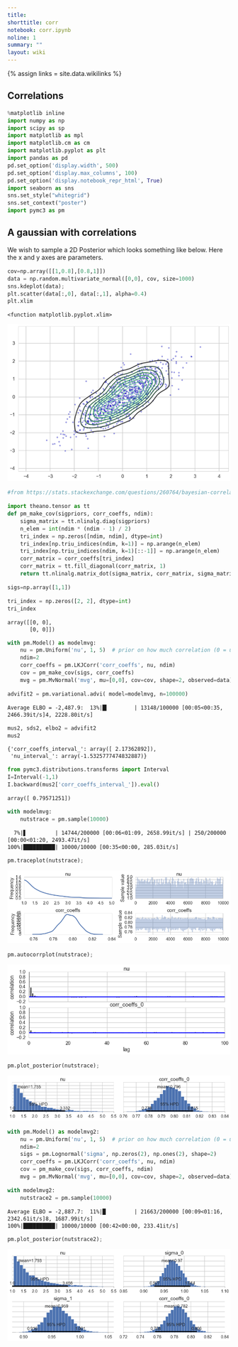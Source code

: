 ```yaml
---
title: 
shorttitle: corr
notebook: corr.ipynb
noline: 1
summary: ""
layout: wiki
---
```

{% assign links = site.data.wikilinks %}
## Correlations



```python
%matplotlib inline
import numpy as np
import scipy as sp
import matplotlib as mpl
import matplotlib.cm as cm
import matplotlib.pyplot as plt
import pandas as pd
pd.set_option('display.width', 500)
pd.set_option('display.max_columns', 100)
pd.set_option('display.notebook_repr_html', True)
import seaborn as sns
sns.set_style("whitegrid")
sns.set_context("poster")
import pymc3 as pm
```




## A gaussian with correlations

We wish to sample a 2D Posterior which looks something like below. Here the x and y axes are parameters.



```python
cov=np.array([[1,0.8],[0.8,1]])
data = np.random.multivariate_normal([0,0], cov, size=1000)
sns.kdeplot(data);
plt.scatter(data[:,0], data[:,1], alpha=0.4)
plt.xlim
```





    <function matplotlib.pyplot.xlim>




![png](corr_files/corr_3_1.png)




```python
#from https://stats.stackexchange.com/questions/260764/bayesian-correlation-matrix-estimation-with-heteroscedastic-uncertainties


```




```python
import theano.tensor as tt
def pm_make_cov(sigpriors, corr_coeffs, ndim):
    sigma_matrix = tt.nlinalg.diag(sigpriors)
    n_elem = int(ndim * (ndim - 1) / 2)
    tri_index = np.zeros([ndim, ndim], dtype=int)
    tri_index[np.triu_indices(ndim, k=1)] = np.arange(n_elem)
    tri_index[np.triu_indices(ndim, k=1)[::-1]] = np.arange(n_elem)
    corr_matrix = corr_coeffs[tri_index]
    corr_matrix = tt.fill_diagonal(corr_matrix, 1)
    return tt.nlinalg.matrix_dot(sigma_matrix, corr_matrix, sigma_matrix)
```




```python
sigs=np.array([1,1])

```




```python
tri_index = np.zeros([2, 2], dtype=int)
tri_index
```





    array([[0, 0],
           [0, 0]])





```python
with pm.Model() as modelmvg: 
    nu = pm.Uniform('nu', 1, 5)  # prior on how much correlation (0 = uniform prior on correlation, oo = no correlation)
    ndim=2
    corr_coeffs = pm.LKJCorr('corr_coeffs', nu, ndim) 
    cov = pm_make_cov(sigs, corr_coeffs)
    mvg = pm.MvNormal('mvg', mu=[0,0], cov=cov, shape=2, observed=data)
```




```python
advifit2 = pm.variational.advi( model=modelmvg, n=100000)
```


    Average ELBO = -2,487.9:  13%|█▎        | 13148/100000 [00:05<00:35, 2466.39it/s]4, 2228.80it/s]




```python
mus2, sds2, elbo2 = advifit2
mus2
```





    {'corr_coeffs_interval_': array([ 2.17362892]),
     'nu_interval_': array(-1.5325777474832887)}





```python
from pymc3.distributions.transforms import Interval
I=Interval(-1,1)
I.backward(mus2['corr_coeffs_interval_']).eval()
```





    array([ 0.79571251])





```python
with modelmvg:
    nutstrace = pm.sample(10000)
```


      7%|▋         | 14744/200000 [00:06<01:09, 2658.99it/s] | 250/200000 [00:00<01:20, 2493.47it/s]
    100%|██████████| 10000/10000 [00:35<00:00, 285.03it/s]




```python
pm.traceplot(nutstrace);
```



![png](corr_files/corr_13_0.png)




```python
pm.autocorrplot(nutstrace);
```



![png](corr_files/corr_14_0.png)




```python
pm.plot_posterior(nutstrace);
```



![png](corr_files/corr_15_0.png)




```python
with pm.Model() as modelmvg2: 
    nu = pm.Uniform('nu', 1, 5)  # prior on how much correlation (0 = uniform prior on correlation, oo = no correlation)
    ndim=2
    sigs = pm.Lognormal('sigma', np.zeros(2), np.ones(2), shape=2)
    corr_coeffs = pm.LKJCorr('corr_coeffs', nu, ndim) 
    cov = pm_make_cov(sigs, corr_coeffs, ndim)
    mvg = pm.MvNormal('mvg', mu=[0,0], cov=cov, shape=2, observed=data)
```




```python
with modelmvg2:
    nutstrace2 = pm.sample(10000)
```


    Average ELBO = -2,887.7:  11%|█         | 21663/200000 [00:09<01:16, 2342.61it/s]8, 1687.99it/s]
    100%|██████████| 10000/10000 [00:42<00:00, 233.41it/s]




```python
pm.plot_posterior(nutstrace2);
```



![png](corr_files/corr_18_0.png)

